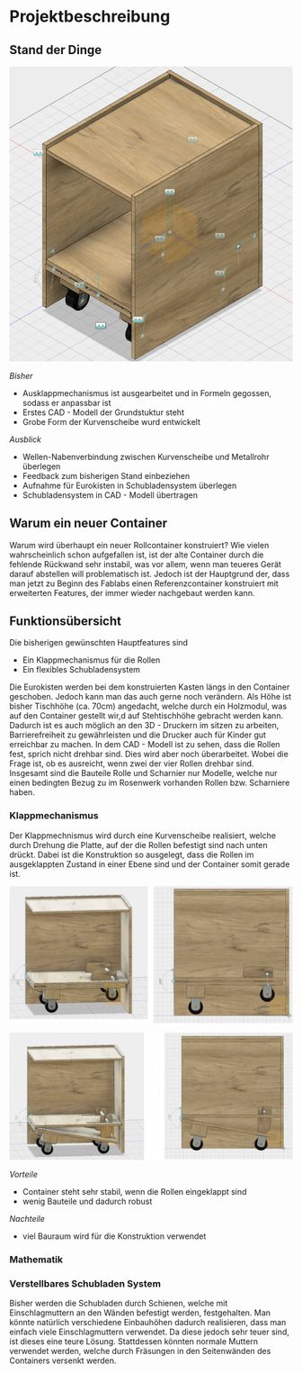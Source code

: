 # Projektbeschreibung 
## Stand der Dinge

![Uebersicht](uebersicht.PNG )

*Bisher*

* Ausklappmechanismus ist ausgearbeitet und in Formeln gegossen, sodass er anpassbar ist
* Erstes CAD - Modell der Grundstuktur steht
* Grobe Form der Kurvenscheibe wurd entwickelt

*Ausblick*

* Wellen-Nabenverbindung zwischen Kurvenscheibe und Metallrohr überlegen
* Feedback zum bisherigen Stand einbeziehen
* Aufnahme für Eurokisten in Schubladensystem überlegen
* Schubladensystem in CAD - Modell übertragen

## Warum ein neuer Container

Warum wird überhaupt ein neuer Rollcontainer konstruiert? Wie vielen wahrscheinlich schon aufgefallen ist, ist der alte Container durch die fehlende Rückwand sehr instabil, was vor allem, wenn man teueres Gerät darauf abstellen will problematisch ist. Jedoch ist der Hauptgrund der, dass man jetzt zu Beginn des Fablabs einen Referenzcontainer konstruiert mit erweiterten Features, der immer wieder nachgebaut werden kann.

## Funktionsübersicht

Die bisherigen gewünschten Hauptfeatures sind
* Ein Klappmechanismus für die Rollen
* Ein flexibles Schubladensystem

Die Eurokisten werden bei dem konstruierten Kasten längs in den Container geschoben. Jedoch kann man das auch gerne noch verändern. Als Höhe ist bisher Tischhöhe (ca. 70cm) angedacht, welche durch ein Holzmodul, was auf den Container gestellt wir,d auf Stehtischhöhe gebracht werden kann. Dadurch ist es auch möglich an den 3D - Druckern im sitzen zu arbeiten, Barrierefreiheit zu gewährleisten und die Drucker auch für Kinder gut erreichbar zu machen. 
In dem CAD - Modell ist zu sehen, dass die Rollen fest, sprich nicht drehbar sind. Dies wird aber noch überarbeitet. Wobei die Frage ist, ob es ausreicht, wenn zwei der vier Rollen drehbar sind. Insgesamt sind die Bauteile Rolle und Scharnier nur Modelle, welche nur einen bedingten Bezug zu im Rosenwerk vorhanden Rollen bzw. Scharniere haben.

### Klappmechanismus

Der Klappmechnismus wird durch eine Kurvenscheibe realisiert, welche durch Drehung die Platte, auf der die Rollen befestigt sind nach unten drückt. Dabei ist die Konstruktion so ausgelegt, dass die Rollen im ausgeklappten Zustand in einer Ebene sind und der Container somit gerade ist.

![](eingeklappt.jpg)

![](ausgeklappt.jpg)

*Vorteile*

* Container steht sehr stabil, wenn die Rollen eingeklappt sind
* wenig Bauteile und dadurch robust

*Nachteile*

* viel Bauraum wird für die Konstruktion verwendet

### Mathematik

### Verstellbares Schubladen System

Bisher werden die Schubladen durch Schienen, welche mit Einschlagmuttern an den Wänden befestigt werden, festgehalten. Man könnte natürlich verschiedene Einbauhöhen dadurch realisieren, dass man einfach viele Einschlagmuttern verwendet. Da diese jedoch sehr teuer sind, ist dieses eine teure Lösung.
Stattdessen könnten normale Muttern verwendet werden, welche durch Fräsungen in den Seitenwänden des Containers versenkt werden.